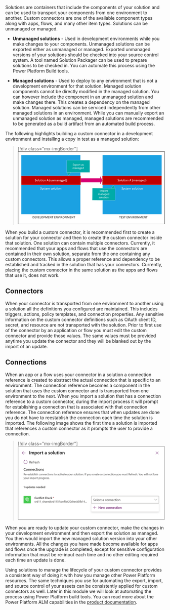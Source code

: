 Solutions are containers that include the components of your solution and can be used to transport your components from one environment to another. Custom connectors are one of the available component types along with apps, flows, and many other item types. Solutions can be unmanaged or managed.

-   **Unmanaged solutions** - Used in development environments while you make changes to your components. Unmanaged solutions can be exported either as unmanaged or managed. Exported unmanaged versions of your solutions should be checked into your source control system. A tool named Solution Packager can be used to prepare solutions to be checked in. You can automate this process using the Power Platform Build tools.

-   **Managed solutions** - Used to deploy to any environment that is not a development environment for that solution. Managed solution components cannot be directly modified in the managed solution. You can however include the component in an unmanaged solution and make changes there. This creates a dependency on the managed solution. Managed solutions can be serviced independently from other managed solutions in an environment. While you can manually export an unmanaged solution as managed, managed solutions are recommended to be generated as a build artifact from an automated build process.

The following highlights building a custom connector in a development environment and installing a copy in test as a managed solution:

> [!div class="mx-imgBorder"]
> [![Diagram of distributution of a solution from development to test environments.](../media/development-test-environments.png)](../media/development-test-environments.png#lightbox)

When you build a custom connector, it is recommended first to create a solution for your connector and then to create the custom connector inside that solution. One solution can contain multiple connectors. Currently, it recommended that your apps and flows that use the connectors are contained in their own solution, separate from the one containing any custom connectors. This allows a proper reference and dependency to be established and tracked in the solution that has your connectors. Currently, placing the custom connector in the same solution as the apps and flows that use it, does not work.

## Connectors

When your connector is transported from one environment to another using a solution all the definitions you configured are maintained. This includes triggers, actions, policy templates, and connection properties. Any sensitive information on the custom connector definitions such as OAuth client ID, secret, and resource are not transported with the solution. Prior to first use of the connector by an application or flow you must edit the custom connector and provide those values. The same values must be provided anytime you update the connector and they will be blanked out by the import of an update.

## Connections

When an app or a flow uses your connector in a solution a connection reference is created to abstract the actual connection that is specific to an environment. The connection reference becomes a component in the solution that uses the custom connector and is transported from one environment to the next. When you import a solution that has a connection reference to a custom connector, during the import process it will prompt for establishing a connection that is associated with that connection reference. The connection reference ensures that when updates are done you do not have to reestablish the connection each time the solution is imported. The following image shows the first time a solution is imported that references a custom connector as it prompts the user to provide a connection.

> [!div class="mx-imgBorder"]
> [![Screenshot showing setting connection reference to a valid connection upon import.](../media/import-solution.png)](../media/import-solution.png#lightbox)

When you are ready to update your custom connector, make the changes in your development environment and then export the solution as managed. You then would import the new managed solution version into your other environments. All the changes you have made become available for apps and flows once the upgrade is completed; except for sensitive configuration information that must be re-input each time and no other editing required each time an update is done.

Using solutions to manage the lifecycle of your custom connector provides a consistent way of doing it with how you manage other Power Platform resources. The same techniques you use for automating the export, import, and source control of your assets can be consistently applied for custom connectors as well. Later in this module we will look at automating the process using Power Platform build tools. You can read more about the Power Platform ALM capabilities in the [product documentation](https://docs.microsoft.com/power-platform/alm/?azure-portal=true).

